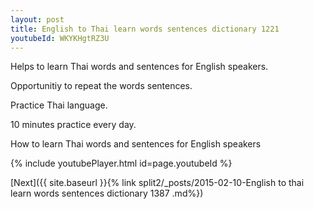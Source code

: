 ```yaml
---
layout: post
title: English to Thai learn words sentences dictionary 1221 
youtubeId: WKYKHgtRZ3U
---
```

 
 
Helps to learn Thai words and sentences for English speakers.

Opportunitiy to repeat the words sentences. 

Practice Thai language. 
 
10 minutes practice every day. 
 
How to learn Thai words and sentences for English speakers 
 
{% include youtubePlayer.html id=page.youtubeId %}
 
 
[Next]({{ site.baseurl }}{% link  split2/_posts/2015-02-10-English to thai learn words sentences dictionary 1387 .md%})
 
